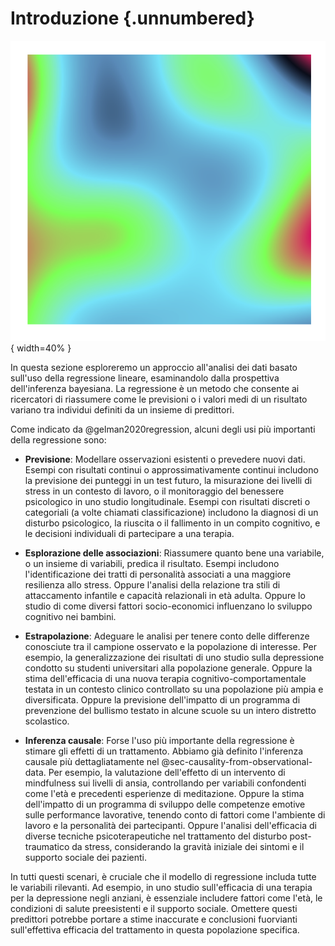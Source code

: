 # Introduzione {.unnumbered}

![](../../figures/art_8.png){ width=40% }

In questa sezione esploreremo un approccio all'analisi dei dati basato sull'uso della regressione lineare, esaminandolo dalla prospettiva dell'inferenza bayesiana. La regressione è un metodo che consente ai ricercatori di riassumere come le previsioni o i valori medi di un risultato variano tra individui definiti da un insieme di predittori.

Come indicato da @gelman2020regression, alcuni degli usi più importanti della regressione sono:

- **Previsione**: Modellare osservazioni esistenti o prevedere nuovi dati. Esempi con risultati continui o approssimativamente continui includono la previsione dei punteggi in un test futuro, la misurazione dei livelli di stress in un contesto di lavoro, o il monitoraggio del benessere psicologico in uno studio longitudinale. Esempi con risultati discreti o categoriali (a volte chiamati classificazione) includono la diagnosi di un disturbo psicologico, la riuscita o il fallimento in un compito cognitivo, e le decisioni individuali di partecipare a una terapia.

- **Esplorazione delle associazioni**: Riassumere quanto bene una variabile, o un insieme di variabili, predica il risultato. Esempi includono l'identificazione dei tratti di personalità associati a una maggiore resilienza allo stress. Oppure l'analisi della relazione tra stili di attaccamento infantile e capacità relazionali in età adulta. Oppure lo studio di come diversi fattori socio-economici influenzano lo sviluppo cognitivo nei bambini.

- **Estrapolazione**: Adeguare le analisi per tenere conto delle differenze conosciute tra il campione osservato e la popolazione di interesse. Per esempio, la generalizzazione dei risultati di uno studio sulla depressione condotto su studenti universitari alla popolazione generale. Oppure la stima dell'efficacia di una nuova terapia cognitivo-comportamentale testata in un contesto clinico controllato su una popolazione più ampia e diversificata. Oppure la previsione dell'impatto di un programma di prevenzione del bullismo testato in alcune scuole su un intero distretto scolastico.

- **Inferenza causale**: Forse l'uso più importante della regressione è stimare gli effetti di un trattamento. Abbiamo già definito l'inferenza causale più dettagliatamente nel @sec-causality-from-observational-data. Per esempio, la valutazione dell'effetto di un intervento di mindfulness sui livelli di ansia, controllando per variabili confondenti come l'età e precedenti esperienze di meditazione. Oppure la stima dell'impatto di un programma di sviluppo delle competenze emotive sulle performance lavorative, tenendo conto di fattori come l'ambiente di lavoro e la personalità dei partecipanti. Oppure l'analisi dell'efficacia di diverse tecniche psicoterapeutiche nel trattamento del disturbo post-traumatico da stress, considerando la gravità iniziale dei sintomi e il supporto sociale dei pazienti.

In tutti questi scenari, è cruciale che il modello di regressione includa tutte le variabili rilevanti. Ad esempio, in uno studio sull'efficacia di una terapia per la depressione negli anziani, è essenziale includere fattori come l'età, le condizioni di salute preesistenti e il supporto sociale. Omettere questi predittori potrebbe portare a stime inaccurate e conclusioni fuorvianti sull'effettiva efficacia del trattamento in questa popolazione specifica.
